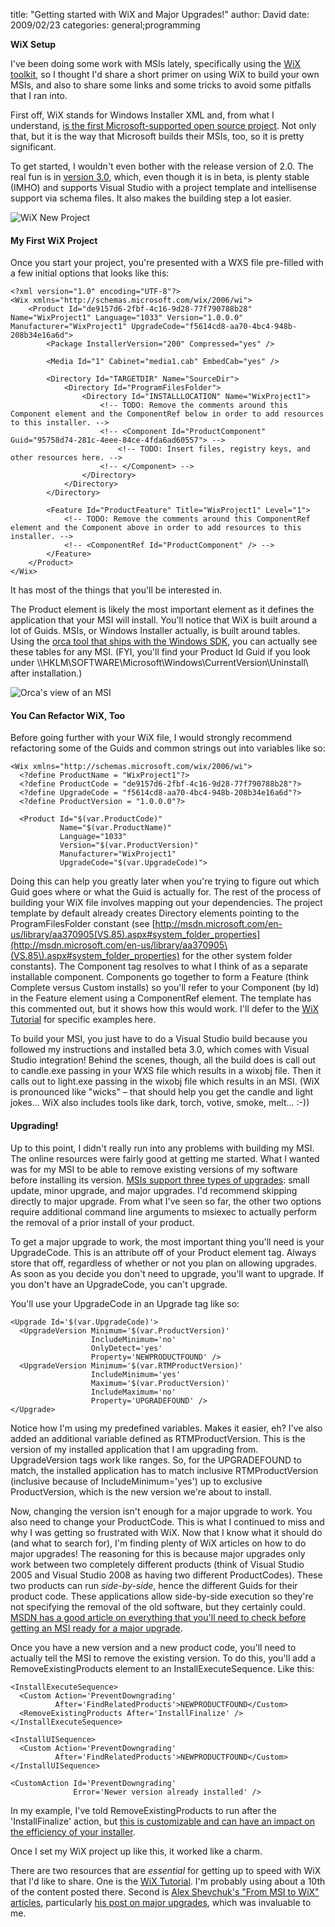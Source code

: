 
title: "Getting started with WiX and Major Upgrades!"
author: David
date: 2009/02/23
categories: general;programming

<strong>WiX Setup</strong> 

I've been doing some work with MSIs lately, specifically using the [WiX toolkit](http://wix.sourceforge.net/), so I thought I'd share a short primer on using WiX to build your own MSIs, and also to share some links and some tricks to avoid some pitfalls that I ran into.

First off, WiX stands for Windows Installer XML and, from what I understand, [is the first Microsoft-supported open source project](http://blogs.msdn.com/robmen/archive/2004/04/05/107709.aspx). Not only that, but it is the way that Microsoft builds their MSIs, too, so it is pretty significant. 

To get started, I wouldn't even bother with the release version of 2.0. The real fun is in [version 3.0](http://wix.sourceforge.net/downloadv3.html), which, even though it is in beta, is plenty stable (IMHO) and supports Visual Studio with a project template and intellisense support via schema files. It also makes the building step a lot easier. 

![WiX New Project](http://www.mohundro.com/blog/content/binary/WindowsLiveWriter/GettingstartedwithWiXandMajorUpgrades_BFD6/image_2.png)

#### My First WiX Project

Once you start your project, you're presented with a WXS file pre-filled with a few initial options that looks like this:

    <?xml version="1.0" encoding="UTF-8"?>
    <Wix xmlns="http://schemas.microsoft.com/wix/2006/wi">
        <Product Id="de9157d6-2fbf-4c16-9d28-77f790788b28" Name="WixProject1" Language="1033" Version="1.0.0.0" Manufacturer="WixProject1" UpgradeCode="f5614cd8-aa70-4bc4-948b-208b34e16a6d">
            <Package InstallerVersion="200" Compressed="yes" />

            <Media Id="1" Cabinet="media1.cab" EmbedCab="yes" />

            <Directory Id="TARGETDIR" Name="SourceDir">
                <Directory Id="ProgramFilesFolder">
                    <Directory Id="INSTALLLOCATION" Name="WixProject1">
                        <!-- TODO: Remove the comments around this Component element and the ComponentRef below in order to add resources to this installer. -->
                        <!-- <Component Id="ProductComponent" Guid="95758d74-281c-4eee-84ce-4fda6ad60557"> -->
                            <!-- TODO: Insert files, registry keys, and other resources here. -->
                        <!-- </Component> -->
                    </Directory>
                </Directory>
            </Directory>

            <Feature Id="ProductFeature" Title="WixProject1" Level="1">
                <!-- TODO: Remove the comments around this ComponentRef element and the Component above in order to add resources to this installer. -->
                <!-- <ComponentRef Id="ProductComponent" /> -->
            </Feature>
        </Product>
    </Wix>

It has most of the things that you'll be interested in. 

The Product element is likely the most important element as it defines the application that your MSI will install. You'll notice that WiX is built around a lot of Guids. MSIs, or Windows Installer actually, is built around tables. Using the [orca tool that ships with the Windows SDK](http://msdn.microsoft.com/en-us/library/aa370557.aspx), you can actually see these tables for any MSI. (FYI, you'll find your Product Id Guid if you look under \\\\HKLM\SOFTWARE\Microsoft\Windows\CurrentVersion\Uninstall\ after installation.)

![Orca's view of an MSI](http://www.mohundro.com/blog/content/binary/WindowsLiveWriter/GettingstartedwithWiXandMajorUpgrades_BFD6/image_4.png) 

#### You Can Refactor WiX, Too

Before going further with your WiX file, I would strongly recommend refactoring some of the Guids and common strings out into variables like so:

    <Wix xmlns="http://schemas.microsoft.com/wix/2006/wi">
      <?define ProductName = "WixProject1"?>
      <?define ProductCode = "de9157d6-2fbf-4c16-9d28-77f790788b28"?>
      <?define UpgradeCode = "f5614cd8-aa70-4bc4-948b-208b34e16a6d"?>
      <?define ProductVersion = "1.0.0.0"?>

      <Product Id="$(var.ProductCode)"
               Name="$(var.ProductName)"
               Language="1033"
               Version="$(var.ProductVersion)"
               Manufacturer="WixProject1"
               UpgradeCode="$(var.UpgradeCode)">

Doing this can help you greatly later when you're trying to figure out which Guid goes where or what the Guid is actually for. The rest of the process of building your WiX file involves mapping out your dependencies. The project template by default already creates Directory elements pointing to the ProgramFilesFolder constant (see [http://msdn.microsoft.com/en-us/library/aa370905(VS.85).aspx#system_folder_properties](http://msdn.microsoft.com/en-us/library/aa370905\(VS.85\).aspx#system_folder_properties) for the other system folder constants). The Component tag resolves to what I think of as a separate installable component. Components go together to form a Feature (think Complete versus Custom installs) so you'll refer to your Component (by Id) in the Feature element using a ComponentRef element. The template has this commented out, but it shows how this would work. I'll defer to the [WiX Tutorial](http://www.tramontana.co.hu/wix/) for specific examples here.

To build your MSI, you just have to do a Visual Studio build because you followed my instructions and installed beta 3.0, which comes with Visual Studio integration! Behind the scenes, though, all the build does is call out to candle.exe passing in your WXS file which results in a wixobj file. Then it calls out to light.exe passing in the wixobj file which results in an MSI. (WiX is pronounced like "wicks" – that should help you get the candle and light jokes... WiX also includes tools like dark, torch, votive, smoke, melt... :-))

#### Upgrading!

Up to this point, I didn't really run into any problems with building my MSI. The online resources were fairly good at getting me started. What I wanted was for my MSI to be able to remove existing versions of my software before installing its version. [MSIs support three types of upgrades](http://msdn.microsoft.com/en-us/library/aa370579\(VS.85\).aspx): small update, minor upgrade, and major upgrades. I'd recommend skipping directly to major upgrade. From what I've seen so far, the other two options require additional command line arguments to msiexec to actually perform the removal of a prior install of your product.

To get a major upgrade to work, the most important thing you'll need is your UpgradeCode. This is an attribute off of your Product element tag. Always store that off, regardless of whether or not you plan on allowing upgrades. As soon as you decide you don't need to upgrade, you'll want to upgrade. If you don't have an UpgradeCode, you can't upgrade.

You'll use your UpgradeCode in an Upgrade tag like so:

    <Upgrade Id='$(var.UpgradeCode)'>
      <UpgradeVersion Minimum='$(var.ProductVersion)'
                      IncludeMinimum='no'
                      OnlyDetect='yes'
                      Property='NEWPRODUCTFOUND' />
      <UpgradeVersion Minimum='$(var.RTMProductVersion)'
                      IncludeMinimum='yes'
                      Maximum='$(var.ProductVersion)'
                      IncludeMaximum='no'
                      Property='UPGRADEFOUND' />
    </Upgrade>

Notice how I'm using my predefined variables. Makes it easier, eh? I've also added an additional variable defined as RTMProductVersion. This is the version of my installed application that I am upgrading from. UpgradeVersion tags work like ranges. So, for the UPGRADEFOUND to match, the installed application has to match inclusive RTMProductVersion (inclusive because of IncludeMinimum='yes') up to exclusive ProductVersion, which is the new version we're about to install.

Now, changing the version isn't enough for a major upgrade to work. You also need to change your ProductCode. This is what I continued to miss and why I was getting so frustrated with WiX. Now that I know what it should do (and what to search for), I'm finding plenty of WiX articles on how to do major upgrades! The reasoning for this is because major upgrades only work between two completely different products (think of Visual Studio 2005 and Visual Studio 2008 as having two different ProductCodes). These two products can run *side-by-side*, hence the different Guids for their product code. These applications allow side-by-side execution so they're not specifying the removal of the old software, but they certainly could. [MSDN has a good article on everything that you'll need to check before getting an MSI ready for a major upgrade](http://msdn.microsoft.com/en-us/library/aa370837\(VS.85\).aspx).

Once you have a new version and a new product code, you'll need to actually tell the MSI to remove the existing version. To do this, you'll add a RemoveExistingProducts element to an InstallExecuteSequence. Like this:

    <InstallExecuteSequence>
      <Custom Action='PreventDowngrading'
              After='FindRelatedProducts'>NEWPRODUCTFOUND</Custom>
      <RemoveExistingProducts After='InstallFinalize' />
    </InstallExecuteSequence>

    <InstallUISequence>
      <Custom Action='PreventDowngrading'
              After='FindRelatedProducts'>NEWPRODUCTFOUND</Custom>
    </InstallUISequence>

    <CustomAction Id='PreventDowngrading'
                  Error='Newer version already installed' />

In my example, I've told RemoveExistingProducts to run after the 'InstallFinalize' action, but [this is customizable and can have an impact on the efficiency of your installer](http://msdn.microsoft.com/en-us/library/aa371197\(VS.85\).aspx).

Once I set my WiX project up like this, it worked like a charm.

There are two resources that are *essential* for getting up to speed with WiX that I'd like to share. One is the [WiX Tutorial](http://www.tramontana.co.hu/wix/). I'm probably using about a 10th of the content posted there. Second is [Alex Shevchuk's "From MSI to WiX" articles](http://blogs.technet.com/alexshev/pages/from-msi-to-wix.aspx), particularly [his post on major upgrades](http://blogs.technet.com/alexshev/archive/2008/02/15/from-msi-to-wix-part-8-major-upgrade.aspx), which was invaluable to me.

